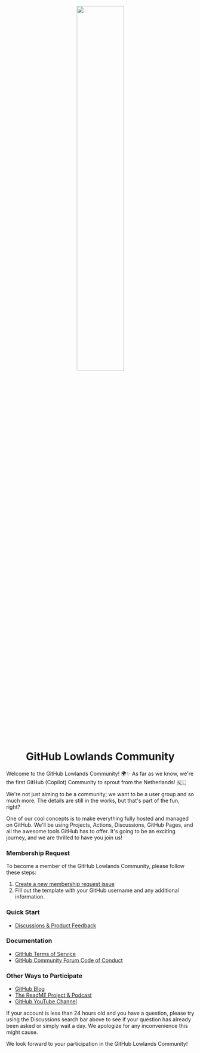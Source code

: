 <p align="center">
  <img style="width: 50%" src="https://github.com/user-attachments/assets/a9ef43a6-51bf-4526-8295-a6c3ca11c016" />
  <h1 align="center">GitHub Lowlands Community</h1>
</p>

Welcome to the GitHub Lowlands Community! 🌍✨ As far as we know, we're the first GitHub (Copilot) Community to sprout from the Netherlands! 🇳🇱

We're not just aiming to be a community; we want to be a user group and so much more. The details are still in the works, but that's part of the fun, right?

One of our cool concepts is to make everything fully hosted and managed on GitHub. We'll be using Projects, Actions, Discussions, GitHub Pages, and all the awesome tools GitHub has to offer. It's going to be an exciting journey, and we are thrilled to have you join us!

### Membership Request

To become a member of the GitHub Lowlands Community, please follow these steps:

1. [Create a new membership request issue](https://github.com/GI-Low/Membership/issues/new?assignees=&labels=&template=membership-request.md&title=Request+Membership)
2. Fill out the template with your GitHub username and any additional information.

### Quick Start

* [Discussions & Product Feedback](https://github.com/orgs/gi-low/discussions)

### Documentation

* [GitHub Terms of Service](https://docs.github.com/en/site-policy/github-terms/github-terms-of-service)
* [GitHub Community Forum Code of Conduct](https://docs.github.com/en/site-policy/github-terms/github-community-forum-code-of-conduct)

### Other Ways to Participate

* [GitHub Blog](https://github.blog/)
* [The ReadME Project & Podcast](https://github.com/readme)
* [GitHub YouTube Channel](https://www.youtube.com/github)

If your account is less than 24 hours old and you have a question, please try using the Discussions search bar above to see if your question has already been asked or simply wait a day. We apologize for any inconvenience this might cause.

We look forward to your participation in the GitHub Lowlands Community!
